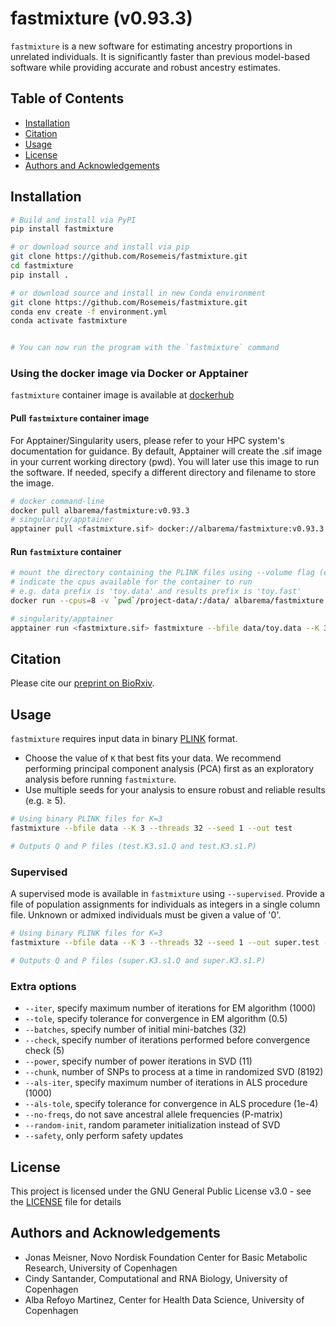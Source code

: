 # fastmixture (v0.93.3)
`fastmixture` is a new software for estimating ancestry proportions in unrelated individuals. It is significantly faster than previous model-based software while providing accurate and robust ancestry estimates.


## Table of Contents
- [Installation](#installation)
- [Citation](#citation)
- [Usage](#usage)
- [License](#license)
- [Authors and Acknowledgements](#authors-and-acknowledgements)

## Installation 
```bash
# Build and install via PyPI
pip install fastmixture

# or download source and install via pip
git clone https://github.com/Rosemeis/fastmixture.git
cd fastmixture
pip install .

# or download source and install in new Conda environment
git clone https://github.com/Rosemeis/fastmixture.git
conda env create -f environment.yml
conda activate fastmixture


# You can now run the program with the `fastmixture` command
```

### Using the docker image via Docker or Apptainer
`fastmixture` container image is available at [dockerhub](https://hub.docker.com/repository/docker/albarema/fastmixture/general)

#### Pull `fastmixture` container image 

For Apptainer/Singularity users, please refer to your HPC system's documentation for guidance. By default, Apptainer will create the .sif image in your current working directory (pwd). You will later use this image to run the software. If needed, specify a different directory and filename to store the image.

```bash
# docker command-line
docker pull albarema/fastmixture:v0.93.3
# singularity/apptainer
apptainer pull <fastmixture.sif> docker://albarema/fastmixture:v0.93.3
```

#### Run `fastmixture` container
 
```bash
# mount the directory containing the PLINK files using --volume flag (e.g. `pwd`/project-data/) 
# indicate the cpus available for the container to run
# e.g. data prefix is 'toy.data' and results prefix is 'toy.fast'
docker run --cpus=8 -v `pwd`/project-data/:/data/ albarema/fastmixture:v0.93.3 fastmixture --bfile data/toy.data --K 3 --out data/toy.fast --threads 8

# singularity/apptainer 
apptainer run <fastmixture.sif> fastmixture --bfile data/toy.data --K 3 --out data/toy.fast --threads 8
```

## Citation
Please cite our [preprint on BioRxiv](https://doi.org/10.1101/2024.07.08.602454).

## Usage
`fastmixture` requires input data in binary [PLINK](https://www.cog-genomics.org/plink/1.9/input#bed) format. 
- Choose the value of `K` that best fits your data. We recommend performing principal component analysis (PCA) first as an exploratory analysis before running `fastmixture`.
- Use multiple seeds for your analysis to ensure robust and reliable results (e.g. ≥ 5).

```bash
# Using binary PLINK files for K=3
fastmixture --bfile data --K 3 --threads 32 --seed 1 --out test

# Outputs Q and P files (test.K3.s1.Q and test.K3.s1.P)
```

### Supervised
A supervised mode is available in `fastmixture` using `--supervised`. Provide a file of population assignments for individuals as integers in a single column file. Unknown or admixed individuals must be given a value of '0'.

```bash
# Using binary PLINK files for K=3
fastmixture --bfile data --K 3 --threads 32 --seed 1 --out super.test --supervised data.labels

# Outputs Q and P files (super.K3.s1.Q and super.K3.s1.P)
```

### Extra options
* `--iter`, specify maximum number of iterations for EM algorithm (1000)
* `--tole`, specify tolerance for convergence in EM algorithm (0.5)
* `--batches`, specify number of initial mini-batches (32)
* `--check`, specify number of iterations performed before convergence check (5)
* `--power`, specify number of power iterations in SVD (11)
* `--chunk`, number of SNPs to process at a time in randomized SVD (8192)
* `--als-iter`, specify maximum number of iterations in ALS procedure (1000)
* `--als-tole`, specify tolerance for convergence in ALS procedure (1e-4)
* `--no-freqs`, do not save ancestral allele frequencies (P-matrix)
* `--random-init`, random parameter initialization instead of SVD
* `--safety`, only perform safety updates

## License
This project is licensed under the GNU General Public License v3.0 - see the [LICENSE](./LICENSE) file for details

## Authors and Acknowledgements
- Jonas Meisner, Novo Nordisk Foundation Center for Basic Metabolic Research, University of Copenhagen 
- Cindy Santander, Computational and RNA Biology, University of Copenhagen
- Alba Refoyo Martinez, Center for Health Data Science, University of Copenhagen 
